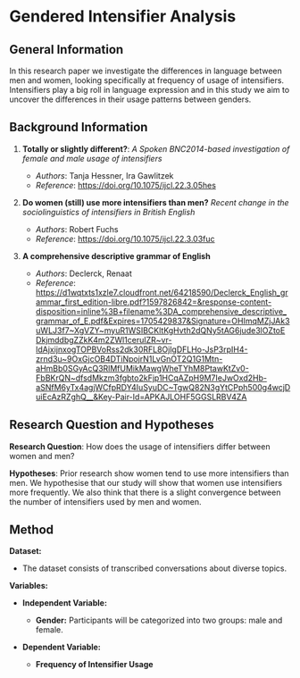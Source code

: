 # Gendered Intensifier Analysis

## General Information

In this research paper we investigate the differences in language between men and women, looking specifically at frequency of usage of intensifiers. Intensifiers play a big roll in language expression and in this study we aim to uncover the differences in their usage patterns between genders.

## Background Information

1. **Totally or slightly different?**: *A Spoken BNC2014-based investigation of female and male usage of intensifiers*
   - *Authors*: Tanja Hessner, Ira Gawlitzek
   - *Reference*: https://doi.org/10.1075/ijcl.22.3.05hes

2. **Do women (still) use more intensifiers than men?** *Recent change in the sociolinguistics of intensifiers in British English*
   - *Authors*: Robert Fuchs
   - *Reference*: https://doi.org/10.1075/ijcl.22.3.03fuc

3. **A comprehensive descriptive grammar of English**
   - *Authors*: Declerck, Renaat
   - *Reference*: https://d1wqtxts1xzle7.cloudfront.net/64218590/Declerck_English_grammar_first_edition-libre.pdf?1597826842=&response-content-disposition=inline%3B+filename%3DA_comprehensive_descriptive_grammar_of_E.pdf&Expires=1705429837&Signature=OHImqMZjJAk3uWLJ3f7~XgVZY~myuR1WSIBCKltKgHvth2dQNy5tAG6jude3lOZtoEDkjmddbgZZkK4m2ZWl1ceruIZR~vr-ldAjxijnxogTOPBVoRss2dk30RFL8OjlgDFLHo-JsP3rpIH4-zrnd3u~9OxGjcOB4DTiNpojrN1LvGnOT2Q1G1Mtn-aHmBb0SGyAcQ3RlMfUMikMawgWheTYhM8PtawKtZv0-FbBKrQN~dfsdMkzm3fgbto2kFjp1HCqAZpH9M7IeJwOxd2Hb-aSNfM6yTx4agjWCfpRDY4IuSyuDC~TgwQ82N3gYtCPph500g4wcjDuiEcAzRZghQ__&Key-Pair-Id=APKAJLOHF5GGSLRBV4ZA

## Research Question and Hypotheses

**Research Question**: How does the usage of intensifiers differ between women and men?

**Hypotheses**:
Prior research show women tend to use more intensifiers than men. We hypothesise that our study will show that women use intensifiers more frequently. We also think that there is a slight convergence between the number of intensifiers used by men and women.

## Method

**Dataset:**
- The dataset consists of transcribed conversations about diverse topics.

**Variables:**

- **Independent Variable:**
  - **Gender:** Participants will be categorized into two groups: male and female.

- **Dependent Variable:**
  - **Frequency of Intensifier Usage**




